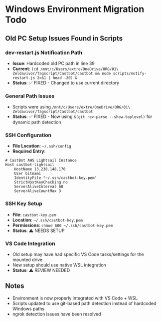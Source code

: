 # Windows Environment Migration Todo

## Old PC Setup Issues Found in Scripts

### dev-restart.js Notification Path
- **Issue**: Hardcoded old PC path in line 39
- **Current**: `(cd /mnt/c/Users/extre/OneDrive/ORG/01\ Zeldavivor/Tagscript/Castbot/castbot && node scripts/notify-restart.js 2>&1 | head -20) &`
- **Status**: ✅ FIXED - Changed to use current directory

### General Path Issues
- Scripts were using `/mnt/c/Users/extre/OneDrive/ORG/01\ Zeldavivor/Tagscript/Castbot/castbot`
- **Status**: ✅ FIXED - Now using `$(git rev-parse --show-toplevel)` for dynamic path detection

### SSH Configuration 
- **File Location**: `~/.ssh/config`
- **Required Entry**:
```
# CastBot AWS Lightsail Instance
Host castbot-lightsail
    HostName 13.238.148.170
    User bitnami
    IdentityFile "~/.ssh/castbot-key.pem"
    StrictHostKeyChecking no
    ServerAliveInterval 60
    ServerAliveCountMax 3
```

### SSH Key Setup
- **File**: `castbot-key.pem` 
- **Location**: `~/.ssh/castbot-key.pem`
- **Permissions**: `chmod 600 ~/.ssh/castbot-key.pem`
- **Status**: ⚠️ NEEDS SETUP

### VS Code Integration
- Old setup may have had specific VS Code tasks/settings for the mounted drive
- New setup should use native WSL integration
- **Status**: ⚠️ REVIEW NEEDED

## Notes
- Environment is now properly integrated with VS Code + WSL
- Scripts updated to use git-based path detection instead of hardcoded Windows paths
- ngrok detection issues have been resolved